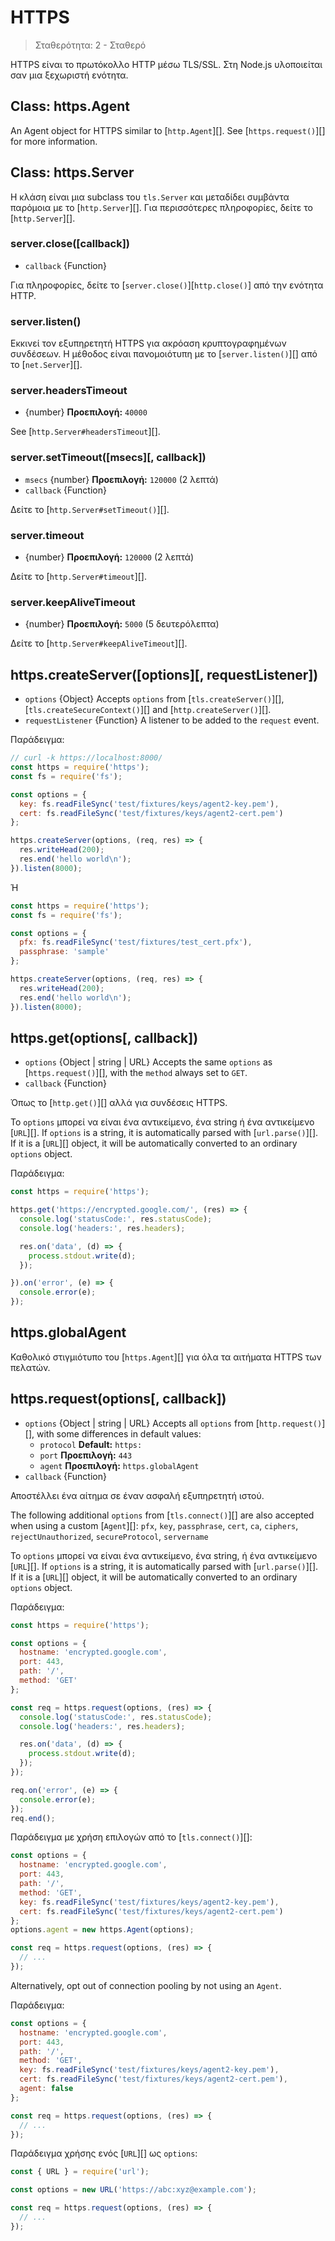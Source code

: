 # HTTPS

<!--introduced_in=v0.10.0-->

> Σταθερότητα: 2 - Σταθερό

HTTPS είναι το πρωτόκολλο HTTP μέσω TLS/SSL. Στη Node.js υλοποιείται σαν μια ξεχωριστή ενότητα.

## Class: https.Agent

<!-- YAML
added: v0.4.5
-->

An Agent object for HTTPS similar to [`http.Agent`][]. See [`https.request()`][] for more information.

## Class: https.Server

<!-- YAML
added: v0.3.4
-->

Η κλάση είναι μια subclass του `tls.Server` και μεταδίδει συμβάντα παρόμοια με το [`http.Server`][]. Για περισσότερες πληροφορίες, δείτε το [`http.Server`][].

### server.close([callback])

<!-- YAML
added: v0.1.90
-->

- `callback` {Function}

Για πληροφορίες, δείτε το [`server.close()`][`http.close()`] από την ενότητα HTTP.

### server.listen()

Εκκινεί τον εξυπηρετητή HTTPS για ακρόαση κρυπτογραφημένων συνδέσεων. Η μέθοδος είναι πανομοιότυπη με το [`server.listen()`][] από το [`net.Server`][].

### server.headersTimeout

- {number} **Προεπιλογή:** `40000`

See [`http.Server#headersTimeout`][].

### server.setTimeout(\[msecs\]\[, callback\])

<!-- YAML
added: v0.11.2
-->

- `msecs` {number} **Προεπιλογή:** `120000` (2 λεπτά)
- `callback` {Function}

Δείτε το [`http.Server#setTimeout()`][].

### server.timeout

<!-- YAML
added: v0.11.2
-->

- {number} **Προεπιλογή:** `120000` (2 λεπτά)

Δείτε το [`http.Server#timeout`][].

### server.keepAliveTimeout

<!-- YAML
added: v8.0.0
-->

- {number} **Προεπιλογή:** `5000` (5 δευτερόλεπτα)

Δείτε το [`http.Server#keepAliveTimeout`][].

## https.createServer(\[options\]\[, requestListener\])

<!-- YAML
added: v0.3.4
-->

- `options` {Object} Accepts `options` from [`tls.createServer()`][], [`tls.createSecureContext()`][] and [`http.createServer()`][].
- `requestListener` {Function} A listener to be added to the `request` event.

Παράδειγμα:

```js
// curl -k https://localhost:8000/
const https = require('https');
const fs = require('fs');

const options = {
  key: fs.readFileSync('test/fixtures/keys/agent2-key.pem'),
  cert: fs.readFileSync('test/fixtures/keys/agent2-cert.pem')
};

https.createServer(options, (req, res) => {
  res.writeHead(200);
  res.end('hello world\n');
}).listen(8000);
```

Ή

```js
const https = require('https');
const fs = require('fs');

const options = {
  pfx: fs.readFileSync('test/fixtures/test_cert.pfx'),
  passphrase: 'sample'
};

https.createServer(options, (req, res) => {
  res.writeHead(200);
  res.end('hello world\n');
}).listen(8000);
```

## https.get(options[, callback])

<!-- YAML
added: v0.3.6
changes:

  - version: v7.5.0
    pr-url: https://github.com/nodejs/node/pull/10638
    description: The `options` parameter can be a WHATWG `URL` object.
-->

- `options` {Object | string | URL} Accepts the same `options` as [`https.request()`][], with the `method` always set to `GET`.
- `callback` {Function}

Όπως το [`http.get()`][] αλλά για συνδέσεις HTTPS.

Το `options` μπορεί να είναι ένα αντικείμενο, ένα string ή ένα αντικείμενο [`URL`][]. If `options` is a string, it is automatically parsed with [`url.parse()`][]. If it is a [`URL`][] object, it will be automatically converted to an ordinary `options` object.

Παράδειγμα:

```js
const https = require('https');

https.get('https://encrypted.google.com/', (res) => {
  console.log('statusCode:', res.statusCode);
  console.log('headers:', res.headers);

  res.on('data', (d) => {
    process.stdout.write(d);
  });

}).on('error', (e) => {
  console.error(e);
});
```

## https.globalAgent

<!-- YAML
added: v0.5.9
-->

Καθολικό στιγμιότυπο του [`https.Agent`][] για όλα τα αιτήματα HTTPS των πελατών.

## https.request(options[, callback])

<!-- YAML
added: v0.3.6
changes:

  - version: v7.5.0
    pr-url: https://github.com/nodejs/node/pull/10638
    description: The `options` parameter can be a WHATWG `URL` object.
-->

- `options` {Object | string | URL} Accepts all `options` from [`http.request()`][], with some differences in default values: 
    - `protocol` **Default:** `https:`
    - `port` **Προεπιλογή:** `443`
    - `agent` **Προεπιλογή:** `https.globalAgent`
- `callback` {Function}

Αποστέλλει ένα αίτημα σε έναν ασφαλή εξυπηρετητή ιστού.

The following additional `options` from [`tls.connect()`][] are also accepted when using a custom [`Agent`][]: `pfx`, `key`, `passphrase`, `cert`, `ca`, `ciphers`, `rejectUnauthorized`, `secureProtocol`, `servername`

Το `options` μπορεί να είναι ένα αντικείμενο, ένα string, ή ένα αντικείμενο [`URL`][]. If `options` is a string, it is automatically parsed with [`url.parse()`][]. If it is a [`URL`][] object, it will be automatically converted to an ordinary `options` object.

Παράδειγμα:

```js
const https = require('https');

const options = {
  hostname: 'encrypted.google.com',
  port: 443,
  path: '/',
  method: 'GET'
};

const req = https.request(options, (res) => {
  console.log('statusCode:', res.statusCode);
  console.log('headers:', res.headers);

  res.on('data', (d) => {
    process.stdout.write(d);
  });
});

req.on('error', (e) => {
  console.error(e);
});
req.end();
```

Παράδειγμα με χρήση επιλογών από το [`tls.connect()`][]:

```js
const options = {
  hostname: 'encrypted.google.com',
  port: 443,
  path: '/',
  method: 'GET',
  key: fs.readFileSync('test/fixtures/keys/agent2-key.pem'),
  cert: fs.readFileSync('test/fixtures/keys/agent2-cert.pem')
};
options.agent = new https.Agent(options);

const req = https.request(options, (res) => {
  // ...
});
```

Alternatively, opt out of connection pooling by not using an `Agent`.

Παράδειγμα:

```js
const options = {
  hostname: 'encrypted.google.com',
  port: 443,
  path: '/',
  method: 'GET',
  key: fs.readFileSync('test/fixtures/keys/agent2-key.pem'),
  cert: fs.readFileSync('test/fixtures/keys/agent2-cert.pem'),
  agent: false
};

const req = https.request(options, (res) => {
  // ...
});
```

Παράδειγμα χρήσης ενός [`URL`][] ως `options`:

```js
const { URL } = require('url');

const options = new URL('https://abc:xyz@example.com');

const req = https.request(options, (res) => {
  // ...
});
```
